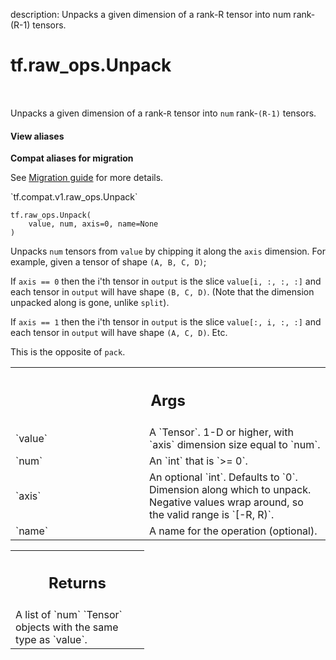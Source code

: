 description: Unpacks a given dimension of a rank-R tensor into num rank-(R-1) tensors.

<div itemscope itemtype="http://developers.google.com/ReferenceObject">
<meta itemprop="name" content="tf.raw_ops.Unpack" />
<meta itemprop="path" content="Stable" />
</div>

# tf.raw_ops.Unpack

<!-- Insert buttons and diff -->

<table class="tfo-notebook-buttons tfo-api nocontent" align="left">

</table>



Unpacks a given dimension of a rank-`R` tensor into `num` rank-`(R-1)` tensors.

<section class="expandable">
  <h4 class="showalways">View aliases</h4>
  <p>
<b>Compat aliases for migration</b>
<p>See
<a href="https://www.tensorflow.org/guide/migrate">Migration guide</a> for
more details.</p>
<p>`tf.compat.v1.raw_ops.Unpack`</p>
</p>
</section>

<pre class="devsite-click-to-copy prettyprint lang-py tfo-signature-link">
<code>tf.raw_ops.Unpack(
    value, num, axis=0, name=None
)
</code></pre>



<!-- Placeholder for "Used in" -->

Unpacks `num` tensors from `value` by chipping it along the `axis` dimension.
For example, given a tensor of shape `(A, B, C, D)`;

If `axis == 0` then the i'th tensor in `output` is the slice `value[i, :, :, :]`
  and each tensor in `output` will have shape `(B, C, D)`. (Note that the
  dimension unpacked along is gone, unlike `split`).

If `axis == 1` then the i'th tensor in `output` is the slice `value[:, i, :, :]`
  and each tensor in `output` will have shape `(A, C, D)`.
Etc.

This is the opposite of `pack`.

<!-- Tabular view -->
 <table class="responsive fixed orange">
<colgroup><col width="214px"><col></colgroup>
<tr><th colspan="2"><h2 class="add-link">Args</h2></th></tr>

<tr>
<td>
`value`
</td>
<td>
A `Tensor`.
1-D or higher, with `axis` dimension size equal to `num`.
</td>
</tr><tr>
<td>
`num`
</td>
<td>
An `int` that is `>= 0`.
</td>
</tr><tr>
<td>
`axis`
</td>
<td>
An optional `int`. Defaults to `0`.
Dimension along which to unpack.  Negative values wrap around, so the
valid range is `[-R, R)`.
</td>
</tr><tr>
<td>
`name`
</td>
<td>
A name for the operation (optional).
</td>
</tr>
</table>



<!-- Tabular view -->
 <table class="responsive fixed orange">
<colgroup><col width="214px"><col></colgroup>
<tr><th colspan="2"><h2 class="add-link">Returns</h2></th></tr>
<tr class="alt">
<td colspan="2">
A list of `num` `Tensor` objects with the same type as `value`.
</td>
</tr>

</table>

